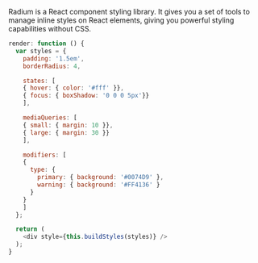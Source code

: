 Radium is a React component styling library. It gives you a set of tools
to manage inline styles on React elements, giving you powerful styling
capabilities without CSS.

```js
render: function () {
  var styles = {
    padding: '1.5em',
    borderRadius: 4,

    states: [
    { hover: { color: '#fff' }},
    { focus: { boxShadow: '0 0 0 5px'}}
    ],

    mediaQueries: [
    { small: { margin: 10 }},
    { large: { margin: 30 }}
    ],

    modifiers: [
    {
      type: {
        primary: { background: '#0074D9' },
        warning: { background: '#FF4136' }
      }
    }
    ]
  };

  return (
    <div style={this.buildStyles(styles)} />
  );
}
```
